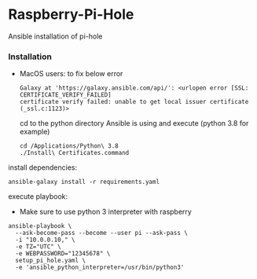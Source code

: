 # Raspberry-Pi-Hole
Ansible installation of pi-hole

### Installation

* MacOS users: to fix below error
    ```
    Galaxy at 'https://galaxy.ansible.com/api/': <urlopen error [SSL: CERTIFICATE_VERIFY_FAILED]
    certificate verify failed: unable to get local issuer certificate (_ssl.c:1123)>
    ```
    cd to the python directory Ansible is using and execute (python 3.8 for example)
    ```
    cd /Applications/Python\ 3.8
    ./Install\ Certificates.command
    ``` 

install dependencies:
```shell script
ansible-galaxy install -r requirements.yaml
```
execute playbook:
* Make sure to use python 3 interpreter with raspberry
```shell script
ansible-playbook \
  --ask-become-pass --become --user pi --ask-pass \
  -i "10.0.0.10," \
  -e TZ="UTC" \
  -e WEBPASSWORD="12345678" \
  setup_pi_hole.yaml \
  -e 'ansible_python_interpreter=/usr/bin/python3'
```
